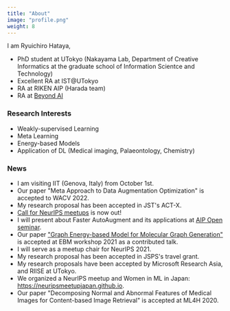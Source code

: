 ```yaml
---
title: "About"
image: "profile.png"
weight: 8
---
```


I am Ryuichiro Hataya, 
* PhD student at UTokyo (Nakayama Lab, Department of Creative Informatics at the graduate school of Information Scientce and Technology)
* Excellent RA at IST@UTokyo
* RA at RIKEN AIP (Harada team)
* RA at [Beyond AI](https://beyondai.jp/)

### Research Interests

* Weakly-supervised Learning
* Meta Learning
* Energy-based Models
* Application of DL (Medical imaging, Palaeontology, Chemistry)

### News

* I am visiting IIT (Genova, Italy) from October 1st.
* Our paper "Meta Approach to Data Augmentation Optimization" is accepted to WACV 2022.
* My research proposal has been accepted in JST's ACT-X.
* [Call for NeurIPS meetups](https://neurips.cc/Conferences/2021/CallForMeetups) is now out! 
* I will present about Faster AutoAugment and its applications at [AIP Open seminar](https://c5dc59ed978213830355fc8978.doorkeeper.jp/events/115877).
* Our paper ["Graph Energy-based Model for Molecular Graph Generation"](https://openreview.net/forum?id=I2AD-xWJ2-J) is accepted at EBM workshop 2021 as a contributed talk.
* I will serve as a meetup chair for NeurIPS 2021.
* My research proposal has been accepted in JSPS's travel grant.
* My research proposals have been accepted by Microsoft Research Asia, and RIISE at UTokyo.
* We organized a NeurIPS meetup and Women in ML in Japan: https://neuripsmeetupjapan.github.io.
* Our paper "Decomposing Normal and Abnormal Features of Medical Images for Content-based Image Retrieval" is accepted at ML4H 2020.